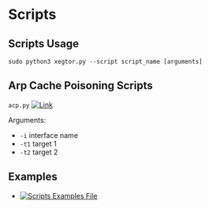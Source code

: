 # Scripts

Scripts Usage
----
    sudo python3 xegtor.py --script script_name [arguments]

Arp Cache Poisoning Scripts
----
`acp.py` [![Link]()](https://github.com/xenon-xenon/xegtor/blob/master/scripts/acp.py)

Arguments:
- `-i` interface name
- `-t1` target 1
- `-t2` target 2

Examples
----
- [![Scripts Examples File]()](https://github.com/xenon-xenon/xegtor/blob/master/scripts/examples.txt)